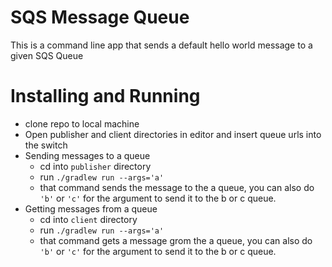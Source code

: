 # SQS Message Queue
This is a command line app that sends a default hello world message to a given SQS Queue

# Installing and Running
* clone repo to local machine
* Open publisher and client directories in editor and insert queue urls into the switch
* Sending messages to a queue
  * cd into `publisher` directory
  * run `./gradlew run --args='a'`
  * that command sends the message to the a queue, you can also do `'b'` or `'c'` for the argument to send it to the b or c queue.
* Getting messages from a queue
  * cd into `client` directory
  * run `./gradlew run --args='a'`
  * that command gets a message grom the a queue, you can also do `'b'` or `'c'` for the argument to send it to the b or c queue.
